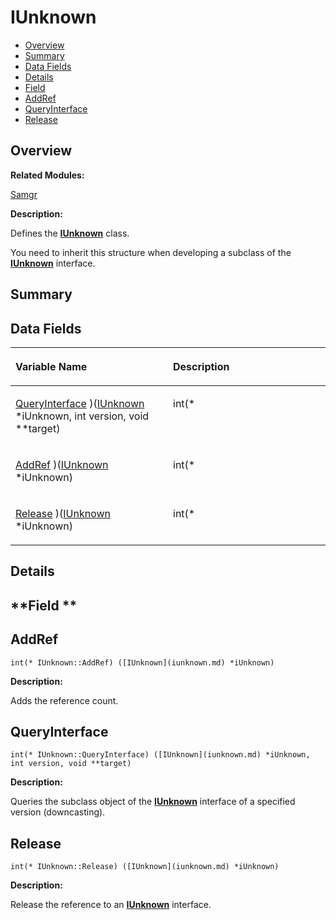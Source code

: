 # IUnknown<a name="EN-US_TOPIC_0000001055078143"></a>

-   [Overview](#section1286749898165632)
-   [Summary](#section172348923165632)
-   [Data Fields](#pub-attribs)
-   [Details](#section1203810746165632)
-   [Field](#section217204763165632)
-   [AddRef](#a4d778cd58b81b5f35f7704cbfc5fb3ef)
-   [QueryInterface](#ab1eebb31d61b815123d65764134de2bc)
-   [Release](#a5b8e564aec30767170a2c27380277715)

## **Overview**<a name="section1286749898165632"></a>

**Related Modules:**

[Samgr](samgr.md)

**Description:**

Defines the  **[IUnknown](iunknown.md)**  class. 

You need to inherit this structure when developing a subclass of the  **[IUnknown](iunknown.md)**  interface. 

## **Summary**<a name="section172348923165632"></a>

## Data Fields<a name="pub-attribs"></a>

<a name="table1917721599165632"></a>
<table><thead align="left"><tr id="row2033528515165632"><th class="cellrowborder" valign="top" width="50%" id="mcps1.1.3.1.1"><p id="p1715055661165632"><a name="p1715055661165632"></a><a name="p1715055661165632"></a>Variable Name</p>
</th>
<th class="cellrowborder" valign="top" width="50%" id="mcps1.1.3.1.2"><p id="p123933938165632"><a name="p123933938165632"></a><a name="p123933938165632"></a>Description</p>
</th>
</tr>
</thead>
<tbody><tr id="row1728692973165632"><td class="cellrowborder" valign="top" width="50%" headers="mcps1.1.3.1.1 "><p id="p1345152679165632"><a name="p1345152679165632"></a><a name="p1345152679165632"></a><a href="iunknown.md#ab1eebb31d61b815123d65764134de2bc">QueryInterface</a> )(<a href="iunknown.md">IUnknown</a> *iUnknown, int version, void **target)</p>
</td>
<td class="cellrowborder" valign="top" width="50%" headers="mcps1.1.3.1.2 "><p id="p1031589752165632"><a name="p1031589752165632"></a><a name="p1031589752165632"></a>int(* </p>
</td>
</tr>
<tr id="row569297177165632"><td class="cellrowborder" valign="top" width="50%" headers="mcps1.1.3.1.1 "><p id="p1302547539165632"><a name="p1302547539165632"></a><a name="p1302547539165632"></a><a href="iunknown.md#a4d778cd58b81b5f35f7704cbfc5fb3ef">AddRef</a> )(<a href="iunknown.md">IUnknown</a> *iUnknown)</p>
</td>
<td class="cellrowborder" valign="top" width="50%" headers="mcps1.1.3.1.2 "><p id="p77997086165632"><a name="p77997086165632"></a><a name="p77997086165632"></a>int(* </p>
</td>
</tr>
<tr id="row515355802165632"><td class="cellrowborder" valign="top" width="50%" headers="mcps1.1.3.1.1 "><p id="p1276180020165632"><a name="p1276180020165632"></a><a name="p1276180020165632"></a><a href="iunknown.md#a5b8e564aec30767170a2c27380277715">Release</a> )(<a href="iunknown.md">IUnknown</a> *iUnknown)</p>
</td>
<td class="cellrowborder" valign="top" width="50%" headers="mcps1.1.3.1.2 "><p id="p1088191109165632"><a name="p1088191109165632"></a><a name="p1088191109165632"></a>int(* </p>
</td>
</tr>
</tbody>
</table>

## **Details**<a name="section1203810746165632"></a>

## **Field **<a name="section217204763165632"></a>

## AddRef<a name="a4d778cd58b81b5f35f7704cbfc5fb3ef"></a>

```
int(* IUnknown::AddRef) ([IUnknown](iunknown.md) *iUnknown)
```

 **Description:**

Adds the reference count. 

## QueryInterface<a name="ab1eebb31d61b815123d65764134de2bc"></a>

```
int(* IUnknown::QueryInterface) ([IUnknown](iunknown.md) *iUnknown, int version, void **target)
```

 **Description:**

Queries the subclass object of the  **[IUnknown](iunknown.md)**  interface of a specified version \(downcasting\). 

## Release<a name="a5b8e564aec30767170a2c27380277715"></a>

```
int(* IUnknown::Release) ([IUnknown](iunknown.md) *iUnknown)
```

 **Description:**

Release the reference to an  **[IUnknown](iunknown.md)**  interface. 

